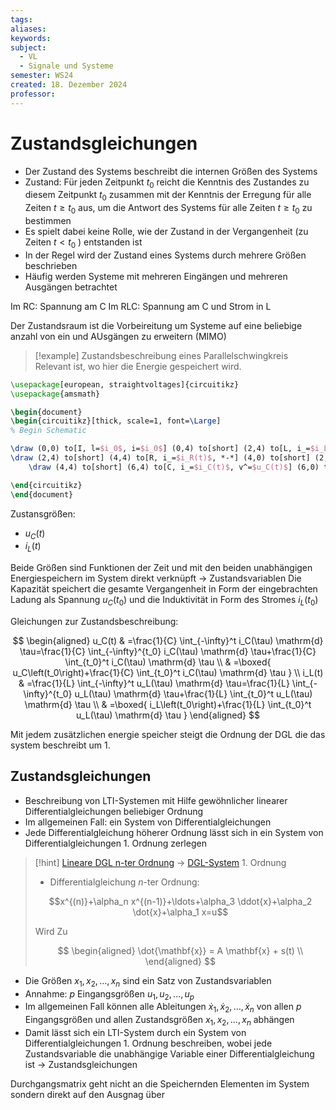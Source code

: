 ```yaml
---
tags: 
aliases: 
keywords: 
subject:
  - VL
  - Signale und Systeme
semester: WS24
created: 18. Dezember 2024
professor:
---
```

 

# Zustandsgleichungen

- Der Zustand des Systems beschreibt die internen Größen des Systems
- Zustand:
    Für jeden Zeitpunkt $t_0$ reicht die Kenntnis des Zustandes zu diesem Zeitpunkt $t_0$ zusammen mit der Kenntnis der Erregung für alle Zeiten $t \geq t_0$ aus, um die Antwort des Systems für alle Zeiten $t \geq t_0$ zu bestimmen
- Es spielt dabei keine Rolle, wie der Zustand in der Vergangenheit (zu Zeiten $t<t_0$ ) entstanden ist
- In der Regel wird der Zustand eines Systems durch mehrere Größen beschrieben
- Häufig werden Systeme mit mehreren Eingängen und mehreren Ausgängen betrachtet

Im RC: Spannung am C
Im RLC: Spannung am C und Strom in L

Der Zustandsraum ist die Vorbeireitung um Systeme auf eine beliebige anzahl von ein und AUsgängen zu erweitern (MIMO)

>[!example] Zustandsbeschreibung eines Parallelschwingkreis
> Relevant ist, wo hier die Energie gespeichert wird. 

```tikz
\usepackage[european, straightvoltages]{circuitikz}
\usepackage{amsmath}

\begin{document}
\begin{circuitikz}[thick, scale=1, font=\Large]
% Begin Schematic

\draw (0,0) to[I, l=$i_0$, i=$i_0$] (0,4) to[short] (2,4) to[L, i_=$i_L(t)$, *-*] (2,0) to[short] (0,0);
\draw (2,4) to[short] (4,4) to[R, i_=$i_R(t)$, *-*] (4,0) to[short] (2,0);
    \draw (4,4) to[short] (6,4) to[C, i_=$i_C(t)$, v^=$u_C(t)$] (6,0) to[short] (4,0);

\end{circuitikz}
\end{document}
```

Zustansgrößen:
- $u_C(t)$
- $i_L(t)$

Beide Größen sind Funktionen der Zeit und mit den beiden unabhängigen Energiespeichern im System direkt verknüpft $\rightarrow$ Zustandsvariablen Die Kapazität speichert die gesamte Vergangenheit in Form der eingebrachten Ladung als Spannung $u_C\left(t_0\right)$ und die Induktivität in Form des Stromes $i_L\left(t_0\right)$

Gleichungen zur Zustandsbeschreibung:

$$
\begin{aligned}
u_C(t) & =\frac{1}{C} \int_{-\infty}^t i_C(\tau) \mathrm{d} \tau=\frac{1}{C} \int_{-\infty}^{t_0} i_C(\tau) \mathrm{d} \tau+\frac{1}{C} \int_{t_0}^t i_C(\tau) \mathrm{d} \tau \\
& =\boxed{ u_C\left(t_0\right)+\frac{1}{C} \int_{t_0}^t i_C(\tau) \mathrm{d} \tau } \\
i_L(t) & =\frac{1}{L} \int_{-\infty}^t u_L(\tau) \mathrm{d} \tau=\frac{1}{L} \int_{-\infty}^{t_0} u_L(\tau) \mathrm{d} \tau+\frac{1}{L} \int_{t_0}^t u_L(\tau) \mathrm{d} \tau \\
& =\boxed{ i_L\left(t_0\right)+\frac{1}{L} \int_{t_0}^t u_L(\tau) \mathrm{d} \tau }
\end{aligned}
$$


Mit jedem zusätzlichen energie speicher steigt die Ordnung der DGL die das system beschreibt um 1.

## Zustandsgleichungen


- Beschreibung von LTI-Systemen mit Hilfe gewöhnlicher linearer Differentialgleichungen beliebiger Ordnung
- Im allgemeinen Fall: ein System von Differentialgleichungen
- Jede Differentialgleichung höherer Ordnung lässt sich in ein System von Differentialgleichungen 1. Ordnung zerlegen

> [!hint] [Lineare DGL n-ter Ordnung](Mathematik/Lineare%20DGL%20n-ter%20Ordnung.md) $\to$ [DGL-System](Mathematik/Analysis/DGL-System.md) 1. Ordnung
> - Differentialgleichung $n$-ter Ordnung:
> 
> $$x^{(n)}+\alpha_n x^{(n-1)}+\ldots+\alpha_3 \ddot{x}+\alpha_2 \dot{x}+\alpha_1 x=u$$
> 
> Wird Zu
> 
> $$
> \begin{aligned}
> \dot{\mathbf{x}} = A \mathbf{x} + s(t) \\
> \end{aligned}
> $$

- Die Größen $x_1, x_2, \ldots, x_n$ sind ein Satz von Zustandsvariablen
- Annahme: $p$ Eingangsgrößen $u_1, u_2, \ldots, u_p$
- Im allgemeinen Fall können alle Ableitungen $\dot{x}_1, \dot{x}_2, \ldots, \dot{x}_n$ von allen $p$ Eingangsgrößen und allen Zustandsgrößen $x_1, x_2, \ldots, x_n$ abhängen
- Damit lässt sich ein LTI-System durch ein System von Differentialgleichungen 1. Ordnung beschreiben, wobei jede Zustandsvariable die unabhängige Variable einer Differentialgleichung ist $\rightarrow$ Zustandsgleichungen


Durchgangsmatrix geht nicht an die Speichernden Elementen im System sondern direkt auf den Ausgnag über